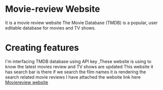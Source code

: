 # Movie-review Website
It is a movie review website
The Movie Database (TMDB) is a popular, user editable database for movies and TV shows.
# Creating features
I'm interfacing TMDB database using API key ,These website is using to know the latest movies review
and TV shows are updated 
This website it has search bar is there if we search the film names it is rendering the search related 
movie reviews
I have attached the website link here
[Moviereview website](https://drajkumard.github.io/Movie-review/)
